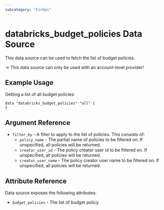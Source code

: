 ```yaml
---
subcategory: "FinOps"
---
```

# databricks_budget_policies Data Source

This data source can be used to fetch the list of budget policies. 

-> This data source can only be used with an account-level provider!

## Example Usage

Getting a list of all budget policies:

```hcl
data "databricks_budget_policies" "all" {
}
```

## Argument Reference
- `filter_by` - A filter to apply to the list of policies. This consists of: 
    - `policy_name` - The partial name of policies to be filtered on. If unspecified, all policies will be returned.
    - `creator_user_id` - The policy creator user id to be filtered on. If unspecified, all policies will be returned.
    - `creator_user_name` - The policy creator user name to be filtered on. If unspecified, all policies will be returned.

## Attribute Reference

Data source exposes the following attributes:

- `budget_policies` - The list of budget policy.
